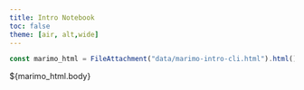 ```yaml
---
title: Intro Notebook
toc: false
theme: [air, alt,wide]
---
```


<script type="module" src="https://cdn.jsdelivr.net/npm/@marimo-team/islands@0.5.1/dist/main.js"></script>
<link
    href="https://cdn.jsdelivr.net/npm/@marimo-team/islands@0.5.1/dist/style.css"
    rel="stylesheet"
    crossorigin="anonymous"
/>
<link rel="preconnect" href="https://fonts.googleapis.com" />
<link
    rel="preconnect"
    href="https://fonts.gstatic.com"
    crossorigin
/>
<link href="https://fonts.googleapis.com/css2?family=Fira+Mono:wght@400;500;700&amp;family=Lora&amp;family=PT+Sans:wght@400;700&amp;display=swap" rel="stylesheet" />
<link
    rel="stylesheet"
    href="https://cdn.jsdelivr.net/npm/katex@0.16.10/dist/katex.min.css"
    integrity="sha384-wcIxkf4k558AjM3Yz3BBFQUbk/zgIYC2R0QpeeYb+TwlBVMrlgLqwRjRtGZiK7ww"
    crossorigin="anonymous"
/>

```js
const marimo_html = FileAttachment("data/marimo-intro-cli.html").html();
```

<div style="max-width:740px; margin: 0 auto;">
  <div id="intro-notebook"> ${marimo_html.body} </div>
</div>

